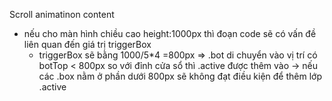 Scroll animatinon content
- nếu cho màn hình chiều cao height:1000px thì đoạn code sẽ có vấn đề liên quan đến giá trị triggerBox
  + triggerBox sẽ bằng 1000/5*4 =800px => .bot di chuyển vào vị trí có botTop < 800px so với đỉnh cửa sổ thì .active được thêm vào
-> nếu các .box nằm ở phần dưới 800px sẽ không đạt điều kiện để thêm lớp .active
